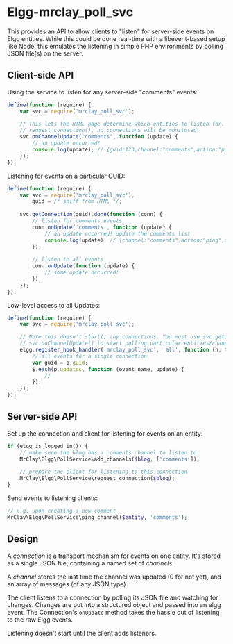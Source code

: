 # Elgg-mrclay_poll_svc
This provides an API to allow clients to "listen" for server-side events on Elgg entities. While this could be done real-time with a libevent-based setup like Node, this emulates the listening in simple PHP environments by polling JSON file(s) on the server.

## Client-side API

Using the service to listen for any server-side "comments" events:

```js
define(function (require) {
    var svc = require('mrclay_poll_svc');

    // This lets the HTML page determine which entities to listen for. If the page hasn't used
    // request_connection(), no connections will be monitored.
    svc.onChannelUpdate("comments", function (update) {
        // an update occurred!
        console.log(update); // {guid:123,channel:"comments",action:"ping",time:<Date>,messages:[]}
    });
});
```

Listening for events on a particular GUID:

```js
define(function (require) {
    var svc = require('mrclay_poll_svc'),
        guid = /* sniff from HTML */;
        
    svc.getConnection(guid).done(function (conn) {
        // listen for comments events
        conn.onUpdate('comments', function (update) {
            // an update occurred! update the comments list
            console.log(update); // {channel:"comments",action:"ping",time:<Date>,messages:[]}
        });
        
        // listen to all events
        conn.onUpdate(function (update) {
            // some update occurred!
        });
    });
});
```

Low-level access to all Updates:

```js
define(function (require) {
    var svc = require('mrclay_poll_svc');

    // Note this doesn't start() any connections. You must use svc.getConnection() or
    // svc.onChannelUpdate() to start polling particular entities/channels.
    elgg.register_hook_handler('mrclay_poll_svc', 'all', function (h, t, p, v) {
        // all events for a single connection
        var guid = p.guid;
        $.each(p.updates, function (event_name, update) {
            //
        });
    });
});
```

## Server-side API

Set up the connection and client for listening for events on an entity:

```php
if (elgg_is_logged_in()) {
	// make sure the blog has a comments channel to listen to
	MrClay\Elgg\PollService\add_channels($blog, ['comments']);
	
	// prepare the client for listening to this connection
	MrClay\Elgg\PollService\request_connection($blog);
}
```

Send events to listening clients:

```php
// e.g. upon creating a new comment
MrClay\Elgg\PollService\ping_channel($entity, 'comments');
```

## Design

A *connection* is a transport mechanism for events on one entity. It's stored as a single JSON file, containing a named set of *channels*.

A *channel* stores the last time the channel was updated (0 for not yet), and an array of messages (of any JSON type).

The client listens to a connection by polling its JSON file and watching for changes. Changes are put into a structured object and passed into an elgg event. The Connection's `onUpdate` method takes the hassle out of listening to the raw Elgg events.

Listening doesn't start until the client adds listeners.
